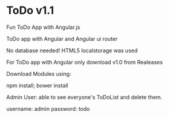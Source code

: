 # ToDo v1.1
Fun ToDo App with Angular.js

ToDo app with Angular and Angular ui router

No database needed! HTML5 localstorage was used

For ToDo app with Angular only download v1.0 from Realeases

Download Modules using:

npm install; bower install 

Admin User: able to see everyone's ToDoList and delete them.

username: admin
password: todo

